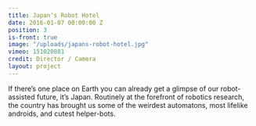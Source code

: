```yaml
---
title: Japan's Robot Hotel
date: 2016-01-07 00:00:00 Z
position: 3
is-front: true
image: "/uploads/japans-robot-hotel.jpg"
vimeo: 151020881
credit: Director / Camera
layout: project
---
```


If there’s one place on Earth you can already get a glimpse of our robot-assisted future, it’s Japan. Routinely at the forefront of robotics research, the country has brought us some of the weirdest automatons, most lifelike androids, and cutest helper-bots.
